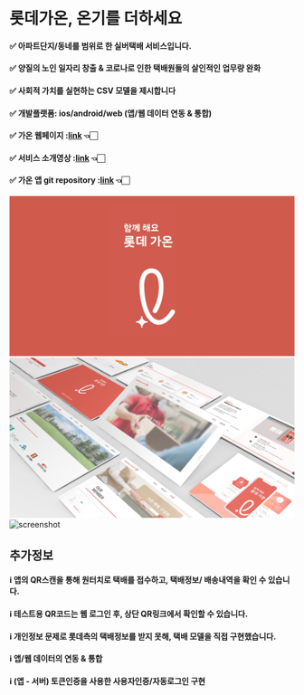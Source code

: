 # 롯데가온, 온기를 더하세요

#### ✅ 아파트단지/동네를 범위로 한 실버택배 서비스입니다.

#### ✅ 양질의 노인 일자리 창출 & 코로나로 인한 택배원들의 살인적인 업무량 완화

#### ✅ 사회적 가치를 실현하는 CSV 모델을 제시합니다

#### ✅ 개발플랫폼: ios/android/web (앱/웹 데이터 연동 & 통합)

#### ✅ 가온 웹페이지 :[link](http://ec2-3-129-71-199.us-east-2.compute.amazonaws.com:8000) 👈🏻

#### ✅ 서비스 소개영상 :[link](https://www.youtube.com/watch?v=jCzHUarGsbA&feature=youtu.be) 👈🏻

#### ✅ 가온 앱 git repository :[link](https://github.com/hojuniii/lotte_gaon_app) 👈🏻

![screenshot](./screenshot/이미지1.png)
![screenshot](./screenshot/이미지2.png)
![screenshot](./screenshot/이미지3.png)


## 추가정보

#### ℹ️ 앱의 QR스캔을 통해 원터치로 택배를 접수하고, 택배정보/ 배송내역을 확인 수 있습니다.

#### ℹ️ 테스트용 QR코드는 웹 로그인 후, 상단 QR링크에서 확인할 수 있습니다.

#### ℹ️ 개인정보 문제로 롯데측의 택배정보를 받지 못해, 택배 모델을 직접 구현했습니다.

#### ℹ️ 앱/웹 데이터의 연동 & 통합

#### ℹ️ (앱 - 서버) 토큰인증을 사용한 사용자인증/자동로그인 구현
